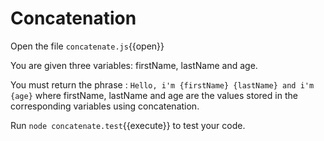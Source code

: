 # Concatenation

Open the file `concatenate.js`{{open}}

You are given three variables: firstName, lastName and age.

You must return the phrase : `Hello, i'm {firstName} {lastName} and i'm {age}` where firstName, lastName and age are the values stored in the corresponding variables using concatenation.

Run `node concatenate.test`{{execute}} to test your code.
